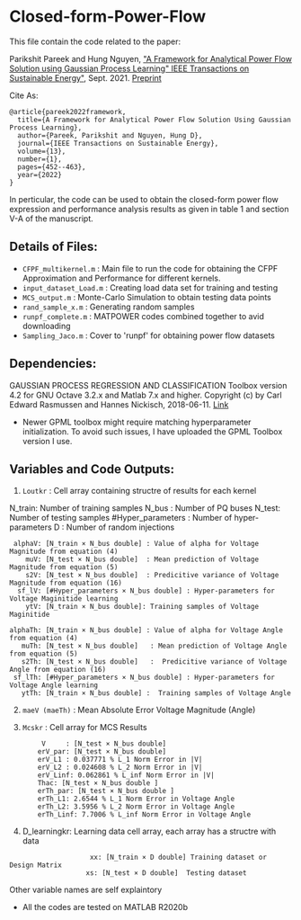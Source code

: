 # Closed-form-Power-Flow

This file contain the code related to the paper: 

Parikshit Pareek and Hung Nguyen, ["A Framework for Analytical Power Flow Solution using Gaussian Process Learning" IEEE Transactions on Sustainable Energy"](https://ieeexplore.ieee.org/document/9552521), Sept. 2021. [Preprint](https://www.researchgate.net/publication/354937182_A_Framework_for_Analytical_Power_Flow_Solution_using_Gaussian_Process_Learning)

Cite As: 
```
@article{pareek2022framework,
  title={A Framework for Analytical Power Flow Solution Using Gaussian Process Learning},
  author={Pareek, Parikshit and Nguyen, Hung D},
  journal={IEEE Transactions on Sustainable Energy},
  volume={13},
  number={1},
  pages={452--463},
  year={2022}
}
```

In perticular, the code can be used to obtain the closed-form power flow expression and performance analysis results as given in table 1 and section V-A of the manuscript. 

## Details of Files: 
- `CFPF_multikernel.m` : Main file to run the code for obtaining the CFPF Approximation and Performance for different kernels.
- `input_dataset_Load.m` : Creating load data set for training and testing 
- `MCS_output.m`    : Monte-Carlo Simulation to obtain testing data points
- `rand_sample_x.m` : Generating random samples
- `runpf_complete.m` : MATPOWER codes combined together to avid downloading 
- `Sampling_Jaco.m`  : Cover to 'runpf' for obtaining power flow datasets

## Dependencies: 
GAUSSIAN PROCESS REGRESSION AND CLASSIFICATION Toolbox version 4.2 for GNU Octave 3.2.x and Matlab 7.x and higher.
Copyright (c) by Carl Edward Rasmussen and Hannes Nickisch, 2018-06-11.
[Link](http://www.gaussianprocess.org/gpml/code/matlab/doc/)



* Newer GPML toolbox might require matching hyperparameter initialization. To avoid such issues, I have uploaded the GPML Toolbox version I use. 

## Variables and Code Outputs: 

1. `Loutkr` : Cell array containing structre of results for each kernel

N_train: Number of training samples
N_bus : Number of PQ buses
N_test: Number of testing samples 
#Hyper_parameters : Number of hyper-parameters
D   : Number of random injections

     alphaV: [N_train × N_bus double] : Value of alpha for Voltage Magnitude from equation (4)
        muV: [N_test × N_bus double]  : Mean prediction of Voltage Magnitude from equation (5)
        s2V: [N_test × N_bus double]  : Predicitive variance of Voltage Magnitude from equation (16)
      sf_lV: [#Hyper_parameters × N_bus double] : Hyper-parameters for Voltage Maginitide learning
        ytV: [N_train × N_bus double]: Training samples of Voltage Maginitide

    alphaTh: [N_train × N_bus double] : Value of alpha for Voltage Angle from equation (4)
       muTh: [N_test × N_bus double]   : Mean prediction of Voltage Angle from equation (5)
       s2Th: [N_test × N_bus double]   :  Predicitive variance of Voltage Angle from equation (16)
     sf_lTh: [#Hyper_parameters × N_bus double] : Hyper-parameters for Voltage Angle learning
       ytTh: [N_train × N_bus double] :  Training samples of Voltage Angle

2. `maeV (maeTh)` : Mean Absolute Error Voltage Magnitude (Angle)

3. `Mcskr` : Cell array for MCS Results
```
        V     : [N_test × N_bus double]
       erV_par: [N_test × N_bus double]
       erV_L1 : 0.037771 % L_1 Norm Error in |V|
       erV_L2 : 0.024608 % L_2 Norm Error in |V|
       erV_Linf: 0.062861 % L_inf Norm Error in |V|
       Thac: [N_test × N_bus double ]
       erTh_par: [N_test × N_bus double ]
       erTh_L1: 2.6544 % L_1 Norm Error in Voltage Angle 
       erTh_L2: 3.5956 % L_2 Norm Error in Voltage Angle 
       erTh_Linf: 7.7006 % L_inf Norm Error in Voltage Angle 
```


4. D_learningkr: Learning data cell array, each array has a structre with data
```
                    xx: [N_train × D double] Training dataset or Design Matrix
                   xs: [N_test × D double]  Testing dataset 
```
Other variable names are self explaintory
- All the codes are tested on MATLAB R2020b
